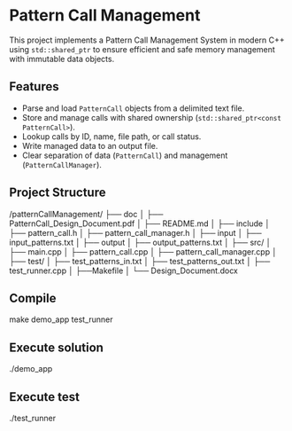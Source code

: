# Pattern Call Management

This project implements a Pattern Call Management System in modern C++ using `std::shared_ptr` to ensure efficient and safe memory management with immutable data objects.

## Features

- Parse and load `PatternCall` objects from a delimited text file.
- Store and manage calls with shared ownership (`std::shared_ptr<const PatternCall>`).
- Lookup calls by ID, name, file path, or call status.
- Write managed data to an output file.
- Clear separation of data (`PatternCall`) and management (`PatternCallManager`).

## Project Structure
/patternCallManagement/
├── doc
│ ├── PatternCall_Design_Document.pdf
│ ├── README.md
│
├── include
│ ├── pattern_call.h
│ ├── pattern_call_manager.h
│
├── input
│ ├── input_patterns.txt
│
├── output
│ ├── output_patterns.txt
│
├── src/
│ ├── main.cpp
│ ├── pattern_call.cpp
│ ├── pattern_call_manager.cpp
│
├── test/
│ ├── test_patterns_in.txt
│ ├── test_patterns_out.txt
│ ├── test_runner.cpp
│
├──Makefile
│
└── Design_Document.docx


## Compile
make demo_app test_runner

## Execute solution
./demo_app

## Execute test
./test_runner
